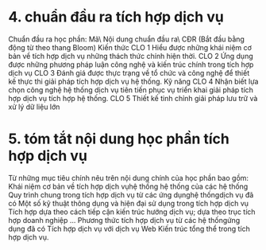 # 4. chuẩn đầu ra tích hợp dịch vụ
Chuẩn đầu ra học phần: Mã\ Nội dung chuẩn đầu ra\ CĐR (Bắt đầu bằng động từ theo thang Bloom) Kiến thức CLO 1 Hiểu được những khái niệm cơ bản về tích hợp dịch vụ những thách thức chính hiện thời. CLO 2 Ứng dụng được những phương pháp luận công nghệ và kiến trúc chính trong tích hợp dịch vụ CLO 3 Đánh giá được thực trạng về tổ chức và công nghệ để thiết kế thực thi giải pháp tích hợp dịch vụ hệ thống. Kỹ năng CLO 4 Nhận biết lựa chọn công nghệ hệ thống dịch vụ tiên tiến phục vụ triển khai giải pháp tích hợp dịch vụ tích hợp hệ thống. CLO 5 Thiết kế tinh chỉnh giải pháp lưu trữ và xử lý dữ liệu lớn
# 5. tóm tắt nội dung học phần tích hợp dịch vụ
Từ những mục tiêu chính nêu trên nội dung chính của học phần bao gồm: Khái niệm cơ bản về tích hợp dịch vụhệ thống hệ thống của các hệ thống Quy trình chung trong tích hợp dịch vụ từ các ứng dụnghệ thốngdịch vụ đã có Một số kỹ thuật thông dụng và hiện đại sử dụng trong tích hợp dịch vụ Tích hợp dựa theo cách tiếp cận kiến trúc hướng dịch vụ; dựa theo trục tích hợp doanh nghiệp ... Phương thức tích hợp dịch vụ từ các hệ thốngứng dụng đã có Tích hợp dịch vụ với dịch vụ Web Kiến trúc tổng thể trong tích hợp dịch vụ.
